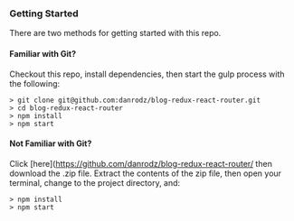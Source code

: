 

### Getting Started

There are two methods for getting started with this repo.

#### Familiar with Git?
Checkout this repo, install dependencies, then start the gulp process with the following:

```
> git clone git@github.com:danrodz/blog-redux-react-router.git
> cd blog-redux-react-router
> npm install
> npm start
```

#### Not Familiar with Git?
Click [here](https://github.com/danrodz/blog-redux-react-router/ then download the .zip file.  Extract the contents of the zip file, then open your terminal, change to the project directory, and:

```
> npm install
> npm start
```

